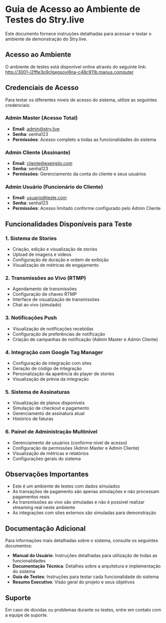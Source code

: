 # Guia de Acesso ao Ambiente de Testes do Stry.live

Este documento fornece instruções detalhadas para acessar e testar o ambiente de demonstração do Stry.live.

## Acesso ao Ambiente

O ambiente de testes está disponível online através do seguinte link:
http://3001-i2ffte3o9clgegsoyj6na-c48c911b.manus.computer

## Credenciais de Acesso

Para testar os diferentes níveis de acesso do sistema, utilize as seguintes credenciais:

### Admin Master (Acesso Total)
- **Email**: admin@stry.live
- **Senha**: senha123
- **Permissões**: Acesso completo a todas as funcionalidades do sistema

### Admin Cliente (Assinante)
- **Email**: cliente@exemplo.com
- **Senha**: senha123
- **Permissões**: Gerenciamento da conta do cliente e seus usuários

### Admin Usuário (Funcionário do Cliente)
- **Email**: usuario@teste.com
- **Senha**: senha123
- **Permissões**: Acesso limitado conforme configurado pelo Admin Cliente

## Funcionalidades Disponíveis para Teste

### 1. Sistema de Stories
- Criação, edição e visualização de stories
- Upload de imagens e vídeos
- Configuração de duração e ordem de exibição
- Visualização de métricas de engajamento

### 2. Transmissões ao Vivo (RTMP)
- Agendamento de transmissões
- Configuração de chaves RTMP
- Interface de visualização de transmissões
- Chat ao vivo (simulado)

### 3. Notificações Push
- Visualização de notificações recebidas
- Configuração de preferências de notificação
- Criação de campanhas de notificação (Admin Master e Admin Cliente)

### 4. Integração com Google Tag Manager
- Configuração de integração com sites
- Geração de código de integração
- Personalização da aparência do player de stories
- Visualização de prévia da integração

### 5. Sistema de Assinaturas
- Visualização de planos disponíveis
- Simulação de checkout e pagamento
- Gerenciamento de assinatura atual
- Histórico de faturas

### 6. Painel de Administração Multinível
- Gerenciamento de usuários (conforme nível de acesso)
- Configuração de permissões (Admin Master e Admin Cliente)
- Visualização de métricas e relatórios
- Configurações gerais do sistema

## Observações Importantes

- Este é um ambiente de testes com dados simulados
- As transações de pagamento são apenas simulações e não processam pagamentos reais
- As transmissões ao vivo são simuladas e não é possível realizar streaming real neste ambiente
- As integrações com sites externos são simuladas para demonstração

## Documentação Adicional

Para informações mais detalhadas sobre o sistema, consulte os seguintes documentos:

- **Manual do Usuário**: Instruções detalhadas para utilização de todas as funcionalidades
- **Documentação Técnica**: Detalhes sobre a arquitetura e implementação do sistema
- **Guia de Testes**: Instruções para testar cada funcionalidade do sistema
- **Resumo Executivo**: Visão geral do projeto e seus objetivos

## Suporte

Em caso de dúvidas ou problemas durante os testes, entre em contato com a equipe de suporte.
